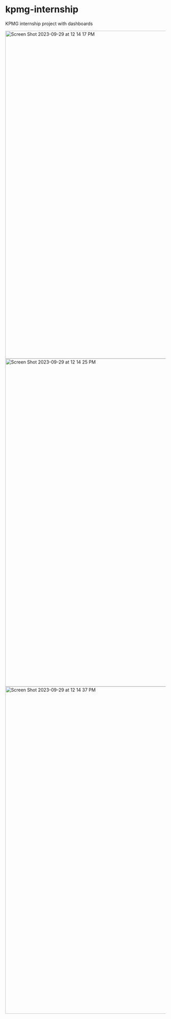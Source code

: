 # kpmg-internship
KPMG internship project with dashboards

<img width="1026" alt="Screen Shot 2023-09-29 at 12 14 17 PM" src="https://github.com/annsm-13/kpmg-internship/assets/118477588/795f3878-c376-4f64-9887-f586d5f45598">

<img width="1026" alt="Screen Shot 2023-09-29 at 12 14 25 PM" src="https://github.com/annsm-13/kpmg-internship/assets/118477588/da182f99-a4e3-4269-8fb8-d992b8d9b4f9">

<img width="1024" alt="Screen Shot 2023-09-29 at 12 14 37 PM" src="https://github.com/annsm-13/kpmg-internship/assets/118477588/55321a99-e0e2-442e-b39b-b3f6d4964328">
